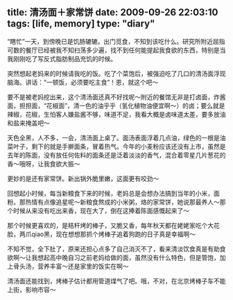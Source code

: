 title: 清汤面＋家常饼
date: 2009-09-26 22:03:10
tags: [life, memory] 
type: "diary"
---
“瞎忙”一天，到傍晚已是饥肠辘辘。出门觅食，不知到该吃什么。研究所附近屈指可数的餐厅已经被我不知扫荡多少遍，找不到任何能提起我食欲的东西，特别是当我刚刚吃了写反式脂肪制品充饥的时候。

突然想起老妈来的时候请我吃的饭。吃了个菜饱后，被强迫吃了几口的清汤面浮现脑海。讲话：“一顿饭，必须要吃主食”！恩，就这个吧～

要不是被老妈挖出来，这个清汤面还真不好找呢～附近的餐馆无非是打卤面，炸酱面，担担面，“花椒面”，清一色的油乎乎（氢化植物油便宜啊～）的卤；要么就是辣椒，花椒，生怕客人嫌盐酱不够，味道不足，我看大概是卤味道太差，要多放油和盐来掩盖吧～

天色全黑，人不多，一会，清汤面上桌了。面汤表面浮着几点油，绿色的一根是油菜叶子，剩下的就是手擀面条，冒着热气。今年的小麦粉应该还没有上市，虽然是去年的陈面，没有放任何佐料的面条还是泛着淡淡的香气，混合着零星几片葱花的香～哦呀，让我食欲大振～

更妙的是还有家常饼。新出锅外脆里嫩，这面更有咬劲～

回想起小时候，每当新粮食下来的时候，老妈总是会想办法搞到当年的小米，面粉。那热情有点像追星呢～新粮食熬成的小米粥，烙的家常饼，她说那最养人～那个时候从来没有吃出来香，现在大了，倒在这捧着陈面感慨起来了～

那个时候更喜欢的，是秸秆烤的棒子，又脆又香，每年秋天都在姥姥家吃个大花脸，两爪qiao黑，现在想想那抓个烤棒子追着狗跑的日子真是幸福啊～

不知不觉，全下肚了，原来还担心点多了自己消灭不了，看来清淡饮食真是有助食欲啊～让我想起高中晚自习之前老妈给做的面，虽然没有什么特色，但是管饱，加上骨头汤，营养丰富～还是家里的饭实在啊～

清汤面还能找到，烤棒子估计都用管道煤气了吧。哦，不对，在北京烤棒子车不能上街，影响市容～
